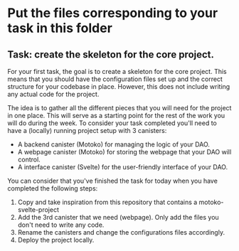 # Put the files corresponding to your task in this folder

## Task: create the skeleton for the core project.

For your first task, the goal is to create a skeleton for the core project. This means that you should have the configuration files set up and the correct structure for your codebase in place. However, this does not include writing any actual code for the project.

The idea is to gather all the different pieces that you will need for the project in one place. This will serve as a starting point for the rest of the work you will do during the week. To consider your task completed you'll need to have a (locally) running project setup with 3 canisters:

- A backend canister (Motoko) for managing the logic of your DAO.
- A webpage canister (Motoko) for storing the webpage that your DAO will control.
- A interface canister (Svelte) for the user-friendly interface of your DAO.

You can consider that you've finished the task for today when you have completed the following steps:

1. Copy and take inspiration from this repository that contains a motoko-svelte-project
2. Add the 3rd canister that we need (webpage). Only add the files you don't need to write any code.
3. Rename the canisters and change the configurations files accordingly.
4. Deploy the project locally.
